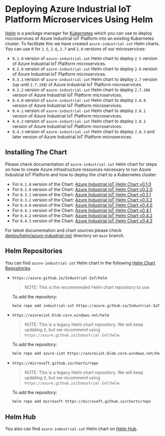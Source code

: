 # Deploying Azure Industrial IoT Platform Microservices Using Helm

[Helm](https://helm.sh/) is a package manager for [Kubernetes](https://kubernetes.io/) which you can use to
deploy microservices of Azure Industrial IoT Platform into an existing Kubernetes cluster. To facilitate this
we have created `azure-industrial-iot` Helm charts. You can use it for `2.5`, `2.6`, `2.7` and `2.8` versions
of our microservices:

- `0.1.0` version of `azure-industrial-iot` Helm chart to deploy `2.5` version of Azure Industrial IoT
  Platform microservices.
- `0.2.0` version of `azure-industrial-iot` Helm chart to deploy `2.6` version of Azure Industrial IoT
  Platform microservices.
- `0.3.1` version of `azure-industrial-iot` Helm chart to deploy `2.7` version (up until `2.7.199`) of Azure
  Industrial IoT Platform microservices.
- `0.3.2` version of `azure-industrial-iot` Helm chart to deploy `2.7.206` version of Azure Industrial IoT
  Platform microservices.
- `0.4.0` version of `azure-industrial-iot` Helm chart to deploy `2.8.0` version of Azure Industrial IoT
  Platform microservices.
- `0.4.1` version of `azure-industrial-iot` Helm chart to deploy `2.8.1` version of Azure Industrial IoT
  Platform microservices.
- `0.4.2` version of `azure-industrial-iot` Helm chart to deploy `2.8.2` version of Azure Industrial IoT
  Platform microservices.
- `0.4.3` version of `azure-industrial-iot` Helm chart to deploy `2.8.3` and later version of Azure Industrial IoT
  Platform microservices.

## Installing The Chart

Please check documentation of `azure-industrial-iot` Helm chart for steps on how to create Azure
infrastructure resources necessary to run Azure Industrial IoT Platform and how to deploy the chart to a
Kubernetes cluster:

- For `0.1.0` version of the Chart: [Azure Industrial IoT Helm Chart v0.1.0](https://github.com/Azure/Industrial-IoT/blob/helm/0.1.0/deploy/helm/azure-industrial-iot/README.md)
- For `0.2.0` version of the Chart: [Azure Industrial IoT Helm Chart v0.2.0](https://github.com/Azure/Industrial-IoT/blob/helm/0.2.0/deploy/helm/azure-industrial-iot/README.md)
- For `0.3.1` version of the Chart: [Azure Industrial IoT Helm Chart v0.3.1](https://github.com/Azure/Industrial-IoT/blob/helm_0.3.1/deploy/helm/azure-industrial-iot/README.md)
- For `0.3.2` version of the Chart: [Azure Industrial IoT Helm Chart v0.3.2](https://github.com/Azure/Industrial-IoT/blob/helm_0.3.2/deploy/helm/azure-industrial-iot/README.md)
- For `0.4.0` version of the Chart: [Azure Industrial IoT Helm Chart v0.4.0](https://github.com/Azure/Industrial-IoT/blob/helm_0.4.0/deploy/helm/azure-industrial-iot/README.md)
- For `0.4.1` version of the Chart: [Azure Industrial IoT Helm Chart v0.4.1](https://github.com/Azure/Industrial-IoT/blob/helm_0.4.1/deploy/helm/azure-industrial-iot/README.md)
- For `0.4.2` version of the Chart: [Azure Industrial IoT Helm Chart v0.4.2](https://github.com/Azure/Industrial-IoT/blob/helm_0.4.2/deploy/helm/azure-industrial-iot/README.md)
- For `0.4.3` version of the Chart: [Azure Industrial IoT Helm Chart v0.4.3](https://github.com/Azure/Industrial-IoT/blob/helm_0.4.3/deploy/helm/azure-industrial-iot/README.md)

For latest documentation and chart sources please check [deploy/helm/azure-industrial-iot/](../../deploy/helm/azure-industrial-iot/)
directory on `main` branch.

## Helm Repositories

You can find `azure-industrial-iot` Helm chart in the following [Helm Chart Repositories](https://helm.sh/docs/topics/chart_repository/)

- `https://azure.github.io/Industrial-IoT/helm`

  > NOTE: This is the recommended Helm chart repository to use.

  To add the repository:

  ```bash
  helm repo add industrial-iot https://azure.github.io/Industrial-IoT/helm
  ```

- `https://azureiiot.blob.core.windows.net/helm`

  > NOTE: This is a legacy Helm chart repository. We will keep updating it, but we recommend using `https://azure.github.io/Industrial-IoT/helm`.

  To add the repository:

  ```bash
  helm repo add azure-iiot https://azureiiot.blob.core.windows.net/helm
  ```

- `https://microsoft.github.io/charts/repo`

  > NOTE: This is a legacy Helm chart repository. We will keep updating it, but we recommend using `https://azure.github.io/Industrial-IoT/helm`.

  To add the repository:

  ```bash
  helm repo add microsoft https://microsoft.github.io/charts/repo
  ```

## Helm Hub

You also can find `azure-industrial-iot` Helm chart on [Helm Hub](https://hub.helm.sh/charts/microsoft/azure-industrial-iot).
